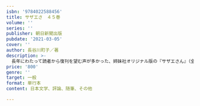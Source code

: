 ```yaml
---
isbn: '9784022588456'
title: サザエさ　４５巻
volume: ''
series: ''
publisher: 朝日新聞出版
pubdate: '2021-03-05'
cover: ''
author: 長谷川町子／著
description: >-
  長年にわたって読者から復刊を望む声が多かった、姉妹社オリジナル版の『サザエさん』（全68巻）の復刊です。新たに新聞掲載日と注釈が付き、世代を超えて楽しめます。45巻は1965年３月から５月までを掲載。
price: '800'
genre: ''
target: 一般
format: 単行本
content: 日本文学、評論、随筆、その他

---
```


